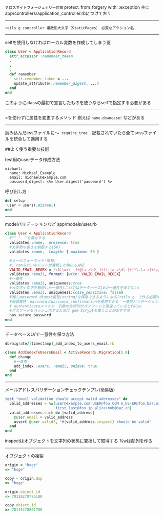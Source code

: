 `クロスサイトフォージェナリー対策`
protect_from_forgery with: :exception
主にapp/controllers/application_controller.rbにつけておく

---
`rails g controller 複数形大文字（StaticPages）　必要なアクション名`

---
selfを使用しなければローカル変数を作成してしまう罠
```RuBy
class User < ApplicationRecord
  attr_accessor :remember_token
  .
  .
  .
  def remember
    self.remember_token = ...
    update_attribute(:remember_digest, ...)
  end
end
```
このようにclassの最初で宣言したものを使うならselfで指定する必要がある



---
=を使わずに属性を変更するメソッド
例えば
`name.downcase!`
などがある

---
読み込んだcssファイルに`*= require_tree .`記載されていたら全てscssファイルを統合して適用する


##よく使う重要な技術

test用のuserデータ作成方法
```Rails
michael:
  name: Michael Example
  email: michael@example.com
  password_digest: <%= User.digest('password') %>
```
呼び出し方
```RuBy
def setup
 user = users(:mishael)
end
```

---
modelバリデーションなど
app/models/user.rb
```RuBy
class User < ApplicationRecord
  #"" "  "を禁止する
  validates :name,  presence: true
  #文字列の長さを制限する(50)
  validates :name,  length: { maximum: 50 }

  #メールフォーマット(簡易)
  #..comみたいなドットが連続した物にも対応
  VALID_EMAIL_REGEX = /\A[\w+\-.]+@[a-z\d\-]+(\.[a-z\d\-]+)*\.[a-z]+\z/i
  validates :email, format: {with: VALID_EMAIL_REGEX}
  #一意性
  validates :email, uniqueness:true
  #大文字小文字を無視した一意性(これではデータベースLVの一意性を保てない)
  validates :email, uniqueness:{case_sensitive: false}
  #DBにpassword_digest属性(string)を保存できるようになる(rails g　で作る必要はある)
  #仮装属性　passwordとpassword_confirmationを使用できる　一意性バリデーションメソッド追加
  # authenticateメソッド　引数の文字列がパスワードと間違っているとfalse
  #パスワードをハッシュ化するために gem bcryptを使うことがおすすめ
  has_secure_password
end
```

---
データベースLVで一意性を保つ方法

```RuBy
db/migrate/[timestamp]_add_index_to_users_email.rb

class AddIndexToUsersEmail < ActiveRecord::Migration[5.0]
  def change
    #一意性
    add_index :users, :email, unique: true
  end
end
```

---
メールアドレスバリデーションチェックテンプレ(簡易版)
```RuBy
test "email validation should accept valid addresses" do
  valid_addresses = %w[user@example.com USER@foo.COM A_US-ER@foo.bar.org
                       first.last@foo.jp alice+bob@baz.cn]
  valid_addresses.each do |valid_address|
    @user.email = valid_address
    assert @user.valid?, "#{valid_address.inspect} should be valid"
  end
end
```
inspectはオブジェクトを文字列の状態に変換して取得する
%wは配列を作る


---
オブジェクトの複製
```RuBy
origin = "hoge"
=> "hoge"

copy = origin.dup
=> "hoge"

origin.object_id
=> 70118270776180

copy.object_id
=> 70118270801780
```
